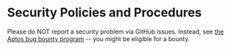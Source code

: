 # Security Policies and Procedures

Please do NOT report a security problem via GitHub issues. Instead, see [the Aptos bug bounty program](https://github.com/aptos-labs/aptos-core/blob/main/SECURITY.md) -- you might be eligible for a bounty.
